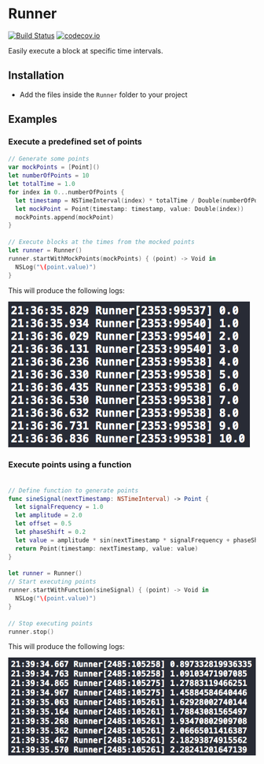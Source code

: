 # Runner

[![Build Status](https://travis-ci.org/lucianomarisi/Runner.svg?branch=master)](https://travis-ci.org/lucianomarisi/Runner)
[![codecov.io](http://codecov.io/github/lucianomarisi/Runner/coverage.svg?branch=master)](http://codecov.io/github/lucianomarisi/Runner?branch=master)

Easily execute a block at specific time intervals.

## Installation

- Add the files inside the `Runner` folder to your project

## Examples

### Execute a predefined set of points

```swift
// Generate some points
var mockPoints = [Point]()
let numberOfPoints = 10
let totalTime = 1.0
for index in 0...numberOfPoints {
  let timestamp = NSTimeInterval(index) * totalTime / Double(numberOfPoints)
  let mockPoint = Point(timestamp: timestamp, value: Double(index))
  mockPoints.append(mockPoint)
}

// Execute blocks at the times from the mocked points
let runner = Runner()
runner.startWithMockPoints(mockPoints) { (point) -> Void in
  NSLog("\(point.value)")
}
```

This will produce the following logs:

![](Screenshots/mock_points_logs.png)

### Execute points using a function

```swift

// Define function to generate points
func sineSignal(nextTimestamp: NSTimeInterval) -> Point {
  let signalFrequency = 1.0
  let amplitude = 2.0
  let offset = 0.5
  let phaseShift = 0.2
  let value = amplitude * sin(nextTimestamp * signalFrequency + phaseShift) + offset
  return Point(timestamp: nextTimestamp, value: value)
}

let runner = Runner()
// Start executing points
runner.startWithFunction(sineSignal) { (point) -> Void in
  NSLog("\(point.value)")
}

// Stop executing points
runner.stop()
```

This will produce the following logs:

![](Screenshots/sine_wave_logs.png)
